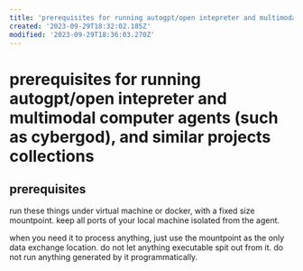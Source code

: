 ```yaml
---
title: 'prerequisites for running autogpt/open intepreter and multimodal computer agents (such as cybergod), and similar projects collections'
created: '2023-09-29T18:32:02.185Z'
modified: '2023-09-29T18:36:03.270Z'
---
```


# prerequisites for running autogpt/open intepreter and multimodal computer agents (such as cybergod), and similar projects collections

## prerequisites

run these things under virtual machine or docker, with a fixed size mountpoint. keep all ports of your local machine isolated from the agent.

when you need it to process anything, just use the mountpoint as the only data exchange location. do not let anything executable spit out from it. do not run anything generated by it programmatically.
